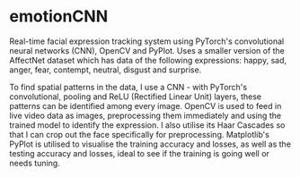# emotionCNN
Real-time facial expression tracking system using PyTorch's convolutional neural networks (CNN), OpenCV and PyPlot. Uses a smaller version of the AffectNet dataset which has data of the following expressions: happy, sad, anger, fear, contempt, neutral, disgust and surprise.

To find spatial patterns in the data, I use a CNN - with PyTorch's convolutional, pooling and ReLU (Rectified Linear Unit) layers, these patterns can be identified among every image.
OpenCV is used to feed in live video data as images, preprocessing them immediately and using the trained model to identify the expression. I also utilise its Haar Cascades so that I can crop out the face specifically for preprocessing.
Matplotlib's PyPlot is utilised to visualise the training accuracy and losses, as well as the testing accuracy and losses, ideal to see if the training is going well or needs tuning.
